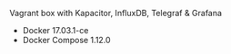 Vagrant box with Kapacitor, InfluxDB, Telegraf &amp; Grafana

- Docker 17.03.1-ce
- Docker Compose 1.12.0
